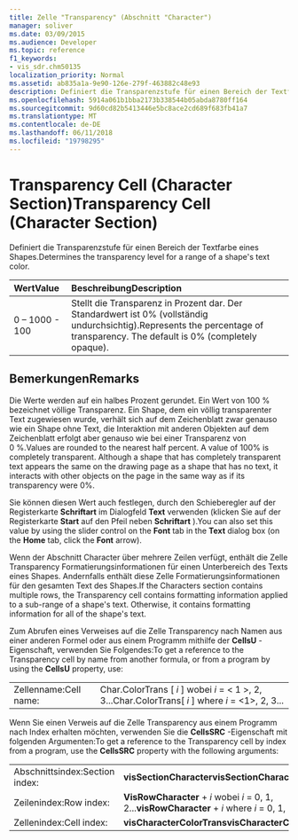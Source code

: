 ```yaml
---
title: Zelle "Transparency" (Abschnitt "Character")
manager: soliver
ms.date: 03/09/2015
ms.audience: Developer
ms.topic: reference
f1_keywords:
- vis_sdr.chm50135
localization_priority: Normal
ms.assetid: ab835a1a-9e90-126e-279f-463882c48e93
description: Definiert die Transparenzstufe für einen Bereich der Textfarbe eines Shapes.
ms.openlocfilehash: 5914a061b1bba2173b338544b05abda8780ff164
ms.sourcegitcommit: 9d60cd82b5413446e5bc8ace2cd689f683fb41a7
ms.translationtype: MT
ms.contentlocale: de-DE
ms.lasthandoff: 06/11/2018
ms.locfileid: "19798295"
---
```

# <a name="transparency-cell-character-section"></a><span data-ttu-id="83d9c-103">Transparency Cell (Character Section)</span><span class="sxs-lookup"><span data-stu-id="83d9c-103">Transparency Cell (Character Section)</span></span>

<span data-ttu-id="83d9c-104">Definiert die Transparenzstufe für einen Bereich der Textfarbe eines Shapes.</span><span class="sxs-lookup"><span data-stu-id="83d9c-104">Determines the transparency level for a range of a shape's text color.</span></span>
  
|<span data-ttu-id="83d9c-105">**Wert**</span><span class="sxs-lookup"><span data-stu-id="83d9c-105">**Value**</span></span>|<span data-ttu-id="83d9c-106">**Beschreibung**</span><span class="sxs-lookup"><span data-stu-id="83d9c-106">**Description**</span></span>|
|:-----|:-----|
|<span data-ttu-id="83d9c-107">0 – 100</span><span class="sxs-lookup"><span data-stu-id="83d9c-107">0 - 100</span></span>  <br/> |<span data-ttu-id="83d9c-p101">Stellt die Transparenz in Prozent dar. Der Standardwert ist 0% (vollständig undurchsichtig).</span><span class="sxs-lookup"><span data-stu-id="83d9c-p101">Represents the percentage of transparency. The default is 0% (completely opaque).</span></span>  <br/> |
   
## <a name="remarks"></a><span data-ttu-id="83d9c-110">Bemerkungen</span><span class="sxs-lookup"><span data-stu-id="83d9c-110">Remarks</span></span>

<span data-ttu-id="83d9c-p102">Die Werte werden auf ein halbes Prozent gerundet. Ein Wert von 100 % bezeichnet völlige Transparenz. Ein Shape, dem ein völlig transparenter Text zugewiesen wurde, verhält sich auf dem Zeichenblatt zwar genauso wie ein Shape ohne Text, die Interaktion mit anderen Objekten auf dem Zeichenblatt erfolgt aber genauso wie bei einer Transparenz von 0 %.</span><span class="sxs-lookup"><span data-stu-id="83d9c-p102">Values are rounded to the nearest half percent. A value of 100% is completely transparent. Although a shape that has completely transparent text appears the same on the drawing page as a shape that has no text, it interacts with other objects on the page in the same way as if its transparency were 0%.</span></span>
  
<span data-ttu-id="83d9c-114">Sie können diesen Wert auch festlegen, durch den Schieberegler auf der Registerkarte **Schriftart** im Dialogfeld **Text** verwenden (klicken Sie auf der Registerkarte **Start** auf den Pfeil neben **Schriftart** ).</span><span class="sxs-lookup"><span data-stu-id="83d9c-114">You can also set this value by using the slider control on the **Font** tab in the **Text** dialog box (on the **Home** tab, click the **Font** arrow).</span></span> 
  
<span data-ttu-id="83d9c-p103">Wenn der Abschnitt Character über mehrere Zeilen verfügt, enthält die Zelle Transparency Formatierungsinformationen für einen Unterbereich des Texts eines Shapes. Andernfalls enthält diese Zelle Formatierungsinformationen für den gesamten Text des Shapes.</span><span class="sxs-lookup"><span data-stu-id="83d9c-p103">If the Characters section contains multiple rows, the Transparency cell contains formatting information applied to a sub-range of a shape's text. Otherwise, it contains formatting information for all of the shape's text.</span></span>
  
<span data-ttu-id="83d9c-117">Zum Abrufen eines Verweises auf die Zelle Transparency nach Namen aus einer anderen Formel oder aus einem Programm mithilfe der **CellsU** -Eigenschaft, verwenden Sie Folgendes:</span><span class="sxs-lookup"><span data-stu-id="83d9c-117">To get a reference to the Transparency cell by name from another formula, or from a program by using the **CellsU** property, use:</span></span> 
  
|||
|:-----|:-----|
|<span data-ttu-id="83d9c-118">Zellenname:</span><span class="sxs-lookup"><span data-stu-id="83d9c-118">Cell name:</span></span>  <br/> |<span data-ttu-id="83d9c-119">Char.ColorTrans [ *i* ] wobei *i* = < 1 >, 2, 3...</span><span class="sxs-lookup"><span data-stu-id="83d9c-119">Char.ColorTrans[ *i*  ] where  *i*  = <1>, 2, 3...</span></span>  <br/> |
   
<span data-ttu-id="83d9c-120">Wenn Sie einen Verweis auf die Zelle Transparency aus einem Programm nach Index erhalten möchten, verwenden Sie die **CellsSRC** -Eigenschaft mit folgenden Argumenten:</span><span class="sxs-lookup"><span data-stu-id="83d9c-120">To get a reference to the Transparency cell by index from a program, use the **CellsSRC** property with the following arguments:</span></span> 
  
|||
|:-----|:-----|
|<span data-ttu-id="83d9c-121">Abschnittsindex:</span><span class="sxs-lookup"><span data-stu-id="83d9c-121">Section index:</span></span>  <br/> |<span data-ttu-id="83d9c-122">**visSectionCharacter**</span><span class="sxs-lookup"><span data-stu-id="83d9c-122">**visSectionCharacter**</span></span> <br/> |
|<span data-ttu-id="83d9c-123">Zeilenindex:</span><span class="sxs-lookup"><span data-stu-id="83d9c-123">Row index:</span></span>  <br/> |<span data-ttu-id="83d9c-124">**VisRowCharacter** +  *i* wobei *i* = 0, 1, 2...</span><span class="sxs-lookup"><span data-stu-id="83d9c-124">**visRowCharacter** +  *i*  where  *i*  = 0, 1, 2...</span></span>  <br/> |
|<span data-ttu-id="83d9c-125">Zellenindex:</span><span class="sxs-lookup"><span data-stu-id="83d9c-125">Cell index:</span></span>  <br/> |<span data-ttu-id="83d9c-126">**visCharacterColorTrans**</span><span class="sxs-lookup"><span data-stu-id="83d9c-126">**visCharacterColorTrans**</span></span> <br/> |
   

